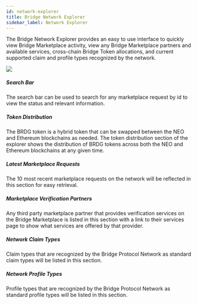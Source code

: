 ```yaml
---
id: network-explorer
title: Bridge Network Explorer
sidebar_label: Network Explorer
---
```


The Bridge Network Explorer provides an easy to use interface to quickly view Bridge Marketplace activity, view any Bridge Marketplace partners and available services, cross-chain Bridge Token allocations, and current supported claim and profile types recognized by the network.

<img class='centered' src='/img/explorer/explorer.jpg'></img>

##### Search Bar
The search bar can be used to search for any marketplace request by id to view the status and relevant information.

##### Token Distribution
The BRDG token is a hybrid token that can be swapped between the NEO and Ethereum blockchains as needed. The token distribution section of the explorer shows the distribution of BRDG tokens across both the NEO and Ethereum blockchains at any given time.  

##### Latest Marketplace Requests
The 10 most recent marketplace requests on the network will be reflected in this section for easy retrieval.

##### Marketplace Verification Partners
Any third party marketplace partner that provides verification services on the Bridge Marketplace is listed in this section with a link to their services page to show what services are offered by that provider.

##### Network Claim Types
Claim types that are recognized by the Bridge Protocol Network as standard claim types will be listed in this section.

##### Network Profile Types
Profile types that are recognized by the Bridge Protocol Network as standard profile types will be listed in this section.